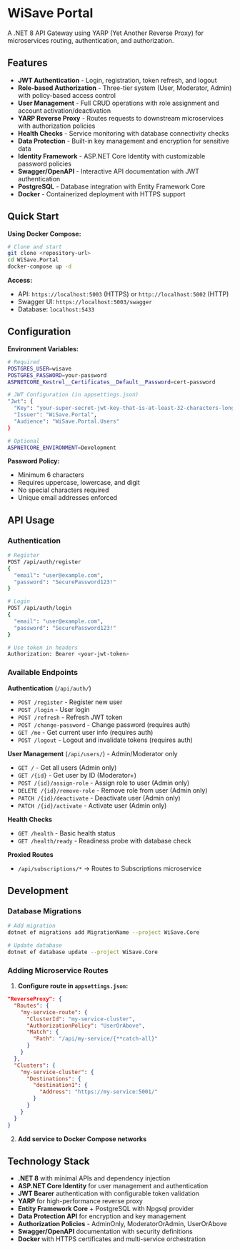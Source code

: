 # WiSave Portal

A .NET 8 API Gateway using YARP (Yet Another Reverse Proxy) for microservices routing, authentication, and authorization.

## Features

- **JWT Authentication** - Login, registration, token refresh, and logout
- **Role-based Authorization** - Three-tier system (User, Moderator, Admin) with policy-based access control
- **User Management** - Full CRUD operations with role assignment and account activation/deactivation
- **YARP Reverse Proxy** - Routes requests to downstream microservices with authorization policies
- **Health Checks** - Service monitoring with database connectivity checks
- **Data Protection** - Built-in key management and encryption for sensitive data
- **Identity Framework** - ASP.NET Core Identity with customizable password policies
- **Swagger/OpenAPI** - Interactive API documentation with JWT authentication
- **PostgreSQL** - Database integration with Entity Framework Core
- **Docker** - Containerized deployment with HTTPS support



## Quick Start

**Using Docker Compose:**
```bash
# Clone and start
git clone <repository-url>
cd WiSave.Portal
docker-compose up -d
```

**Access:**
- API: `https://localhost:5003` (HTTPS) or `http://localhost:5002` (HTTP)
- Swagger UI: `https://localhost:5003/swagger`
- Database: `localhost:5433`

## Configuration

**Environment Variables:**
```bash
# Required
POSTGRES_USER=wisave
POSTGRES_PASSWORD=your-password
ASPNETCORE_Kestrel__Certificates__Default__Password=cert-password

# JWT Configuration (in appsettings.json)
"Jwt": {
  "Key": "your-super-secret-jwt-key-that-is-at-least-32-characters-long",
  "Issuer": "WiSave.Portal",
  "Audience": "WiSave.Portal.Users"
}

# Optional
ASPNETCORE_ENVIRONMENT=Development
```

**Password Policy:**
- Minimum 6 characters
- Requires uppercase, lowercase, and digit
- No special characters required
- Unique email addresses enforced

## API Usage

### Authentication
```bash
# Register
POST /api/auth/register
{
  "email": "user@example.com",
  "password": "SecurePassword123!"
}

# Login
POST /api/auth/login
{
  "email": "user@example.com", 
  "password": "SecurePassword123!"
}

# Use token in headers
Authorization: Bearer <your-jwt-token>
```

### Available Endpoints

**Authentication** (`/api/auth/`)
- `POST /register` - Register new user
- `POST /login` - User login
- `POST /refresh` - Refresh JWT token
- `POST /change-password` - Change password (requires auth)
- `GET /me` - Get current user info (requires auth)
- `POST /logout` - Logout and invalidate tokens (requires auth)

**User Management** (`/api/users/`) - Admin/Moderator only
- `GET /` - Get all users (Admin only)
- `GET /{id}` - Get user by ID (Moderator+)
- `POST /{id}/assign-role` - Assign role to user (Admin only)
- `DELETE /{id}/remove-role` - Remove role from user (Admin only)
- `PATCH /{id}/deactivate` - Deactivate user (Admin only)
- `PATCH /{id}/activate` - Activate user (Admin only)

**Health Checks**
- `GET /health` - Basic health status
- `GET /health/ready` - Readiness probe with database check

**Proxied Routes**
- `/api/subscriptions/*` → Routes to Subscriptions microservice

## Development

### Database Migrations
```bash
# Add migration
dotnet ef migrations add MigrationName --project WiSave.Core

# Update database  
dotnet ef database update --project WiSave.Core
```

### Adding Microservice Routes
1. **Configure route in `appsettings.json`:**
```json
"ReverseProxy": {
  "Routes": {
    "my-service-route": {
      "ClusterId": "my-service-cluster",
      "AuthorizationPolicy": "UserOrAbove",
      "Match": {
        "Path": "/api/my-service/{**catch-all}"
      }
    }
  },
  "Clusters": {
    "my-service-cluster": {
      "Destinations": {
        "destination1": {
          "Address": "https://my-service:5001/"
        }
      }
    }
  }
}
```

2. **Add service to Docker Compose networks**

## Technology Stack

- **.NET 8** with minimal APIs and dependency injection
- **ASP.NET Core Identity** for user management and authentication
- **JWT Bearer** authentication with configurable token validation
- **YARP** for high-performance reverse proxy
- **Entity Framework Core** + PostgreSQL with Npgsql provider
- **Data Protection API** for encryption and key management
- **Authorization Policies** - AdminOnly, ModeratorOrAdmin, UserOrAbove
- **Swagger/OpenAPI** documentation with security definitions
- **Docker** with HTTPS certificates and multi-service orchestration